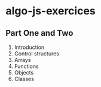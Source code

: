 # algo-js-exercices

## Part One and Two
1. Introduction
2. Control structures
3. Arrays
4. Functions
5. Objects
6. Classes
